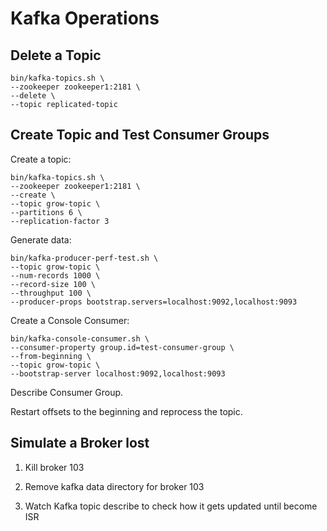 # Kafka Operations

## Delete a Topic 

```
bin/kafka-topics.sh \
--zookeeper zookeeper1:2181 \
--delete \
--topic replicated-topic
```

## Create Topic and Test Consumer Groups

Create a topic:

```
bin/kafka-topics.sh \
--zookeeper zookeeper1:2181 \
--create \
--topic grow-topic \
--partitions 6 \
--replication-factor 3
```

Generate data:

```
bin/kafka-producer-perf-test.sh \
--topic grow-topic \
--num-records 1000 \
--record-size 100 \
--throughput 100 \
--producer-props bootstrap.servers=localhost:9092,localhost:9093
```

Create a Console Consumer:

```
bin/kafka-console-consumer.sh \
--consumer-property group.id=test-consumer-group \
--from-beginning \
--topic grow-topic \
--bootstrap-server localhost:9092,localhost:9093
```

Describe Consumer Group.

Restart offsets to the beginning and reprocess the topic.

## Simulate a Broker lost

1. Kill broker 103

2. Remove kafka data directory for broker 103

3. Watch Kafka topic describe to check how it gets updated until become ISR